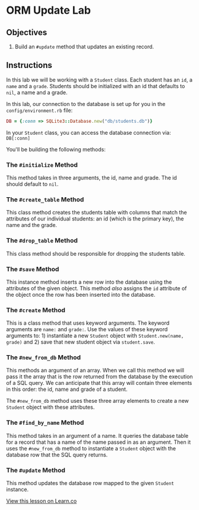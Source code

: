 # ORM Update Lab

## Objectives

1. Build an `#update` method that updates an existing record. 

## Instructions

In this lab we will be working with a `Student` class. Each student has an `id`, a `name` and a `grade`. Students should be initialized with an id that defaults to `nil`, a name and a grade. 

In this lab, our connection to the database is set up for you in the `config/environment.rb` file:

```ruby
DB = {:conn => SQLite3::Database.new("db/students.db")}
```

In your `Student` class, you can access the database connection via: `DB[:conn]`

You'll be building the following methods:

### The `#initialize` Method

This method takes in three arguments, the id, name and grade. The id should default to `nil`. 

### The `#create_table` Method

This class method creates the students table with columns that match the attributes of our individual students: an id (which is the primary key), the name and the grade. 

### The `#drop_table` Method

This class method should be responsible for dropping the students table. 

### The `#save` Method

This instance method inserts a new row into the database using the attributes of the given object. This method *also* assigns the `id` attribute of the object once the row has been inserted into the database. 

### The `#create` Method

This is a class method that uses keyword arguments. The keyword arguments are `name:` and `grade:`. Use the values of these keyword arguments to: 1) instantiate a new `Student` object with `Student.new(name, grade)` and 2) save that new student object via `student.save`. 

### The `#new_from_db` Method

This methods an argument of an array. When we call this method we will pass it the array that is the row returned from the database by the execution of a SQL query. We can anticipate that this array will contain three elements in this order: the id, name and grade of a student. 

The `#new_from_db` method uses these three array elements to create a new `Student` object with these attributes. 

### The `#find_by_name` Method

This method takes in an argument of a name. It queries the database table for a record that has a name of the name passed in as an argument. Then it uses the `#new_from_db` method to instantiate a `Student` object with the database row that the SQL query returns. 

### The `#update` Method

This method updates the database row mapped to the given `Student` instance. 





























<a href='https://learn.co/lessons/orm-update-lab' data-visibility='hidden'>View this lesson on Learn.co</a>
